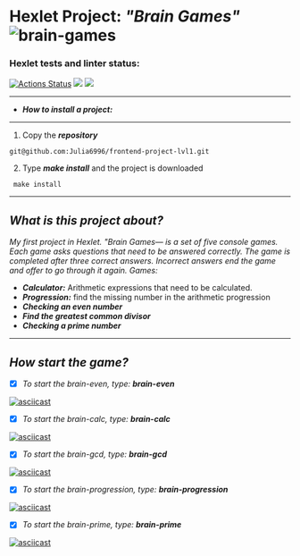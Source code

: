 # **Hexlet Project: *"Brain Games"*** ![brain-games](https://cepia.ru/images/u/pages/brain-game-cover-34.jpg)

### Hexlet tests and linter status:
[![Actions Status](https://github.com/Julia6996/frontend-project-lvl1/workflows/hexlet-check/badge.svg)](https://github.com/Julia6996/frontend-project-lvl1/actions)
<a href="https://codeclimate.com/github/codeclimate/codeclimate/maintainability"><img src="https://api.codeclimate.com/v1/badges/a99a88d28ad37a79dbf6/maintainability" /></a>
<a href="https://codeclimate.com/github/codeclimate/codeclimate/test_coverage"><img src="https://api.codeclimate.com/v1/badges/a99a88d28ad37a79dbf6/test_coverage" /></a>
___
+ ***How to install a project:***
___
1.  Copy the ***repository***
```
git@github.com:Julia6996/frontend-project-lvl1.git
```
2.  Type ***make install*** and the project is downloaded
```
 make install
```
___
## ***What is this project about?***

*My first project in Hexlet. "Brain Games— is a set of five console games. Each game asks questions that need to be answered correctly. The game is completed after three correct answers. Incorrect answers end the game and offer to go through it again. Games:*
+ ***Calculator:***  Arithmetic expressions that need to be calculated.
+ ***Progression:*** find the missing number in the arithmetic progression
+ ***Checking an even number***
+ ***Find the greatest common divisor***
+ ***Checking a prime number***
___
## ***How start the game?***

- [x]  *To start the brain-even, type:* ***brain-even***

[![asciicast](https://asciinema.org/a/DiIADA68jP6M8JoJGQi7J6u5l.svg)](https://asciinema.org/a/DiIADA68jP6M8JoJGQi7J6u5l)

- [x] *To start the brain-calc, type:* ***brain-calc***
  
[![asciicast](https://asciinema.org/a/v0LlgenziMtJHFOJ0PFDTA8HB.svg)](https://asciinema.org/a/v0LlgenziMtJHFOJ0PFDTA8HB)

- [x] *To start the brain-gcd, type:* ***brain-gcd***
  
[![asciicast](https://asciinema.org/a/ZBW1H4jvz1z6RhXJFsqOvbfBi.svg)](https://asciinema.org/a/ZBW1H4jvz1z6RhXJFsqOvbfBi)

- [x]  *To start the brain-progression, type:* ***brain-progression***
  
[![asciicast](https://asciinema.org/a/zi78dsoZVCORKSft8XDuHtHNH.svg)](https://asciinema.org/a/zi78dsoZVCORKSft8XDuHtHNH)

- [x]  *To start the brain-prime, type:* ***brain-prime***
  
[![asciicast](https://asciinema.org/a/U0Yqz48PRzgSWFvBgInadborj.svg)](https://asciinema.org/a/U0Yqz48PRzgSWFvBgInadborj)

